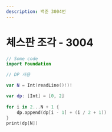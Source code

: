 ```yaml
---
description: 백준 3004번
---
```


# 체스판 조각 - 3004

```swift
// Some code
import Foundation

// DP 사용

var N = Int(readLine()!)!

var dp: [Int] = [0, 2]
    
for i in 2...N + 1 {
    dp.append(dp[i - 1] + (i / 2 + 1))
}
print(dp[N])

```
